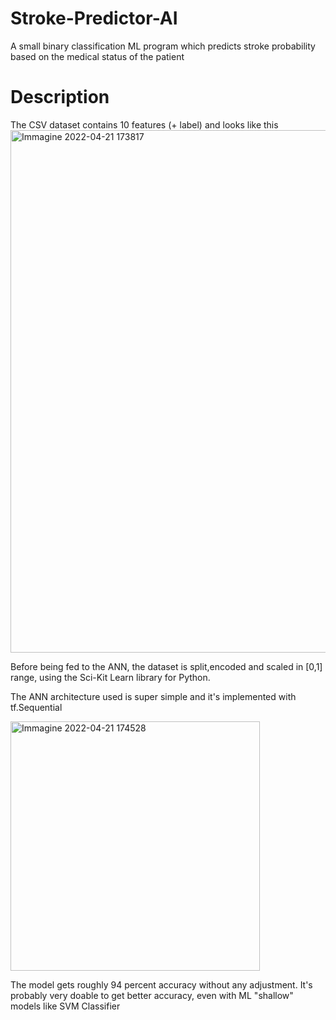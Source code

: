 # Stroke-Predictor-AI
A small binary classification ML program which predicts stroke probability based on the medical status of the patient


# Description
The CSV dataset contains 10 features (+ label) and looks like this
<img width="836" alt="Immagine 2022-04-21 173817" src="https://user-images.githubusercontent.com/100691347/164498087-7aa99045-cb39-419a-b518-7a5f17a51655.png">

Before being fed to the ANN, the dataset is split,encoded and scaled in [0,1] range, using the Sci-Kit Learn library for Python.

The ANN architecture used is super simple and it's implemented with tf.Sequential

<img width="399" alt="Immagine 2022-04-21 174528" src="https://user-images.githubusercontent.com/100691347/164499740-762807df-d28c-46dd-bd7b-2437c21c50dd.png">


The model gets roughly 94 percent accuracy without any adjustment.
It's probably very doable to get better accuracy, even with ML "shallow" models like SVM Classifier
